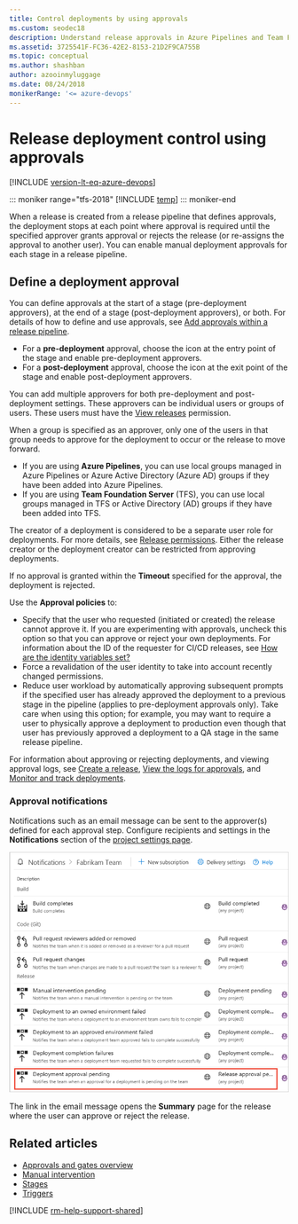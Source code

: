 ```yaml
---
title: Control deployments by using approvals
ms.custom: seodec18
description: Understand release approvals in Azure Pipelines and Team Foundation Server (TFS)
ms.assetid: 3725541F-FC36-42E2-8153-21D2F9CA755B
ms.topic: conceptual
ms.author: shashban
author: azooinmyluggage
ms.date: 08/24/2018
monikerRange: '<= azure-devops'
---
```


# Release deployment control using approvals

[!INCLUDE [version-lt-eq-azure-devops](../../../includes/version-lt-eq-azure-devops.md)]

::: moniker range="tfs-2018"
[!INCLUDE [temp](../../includes/concept-rename-note.md)]
::: moniker-end

When a release is created from a release pipeline that defines
approvals, the deployment stops at each point where approval is required
until the specified approver grants approval or rejects the release (or
re-assigns the approval to another user).
You can enable manual deployment approvals for each stage in a release pipeline.

## Define a deployment approval

You can define approvals at the start of a stage (pre-deployment approvers), 
at the end of a stage (post-deployment approvers), or both. For details of 
how to define and use approvals, see [Add approvals within a release pipeline](../define-multistage-release-process.md#add-approvals).

* For a **pre-deployment** approval, choose the icon at the entry point of the stage
   and enable pre-deployment approvers.
* For a **post-deployment** approval, choose the icon at the exit point of the stage
   and enable post-deployment approvers.

You can add multiple approvers for both pre-deployment and post-deployment settings.
These approvers can be individual users or groups of users. These users must have the
[View releases](../../policies/permissions.md#set-release-permissions) permission.


When a group is specified as an approver, only one of the users in that group needs to approve
for the deployment to occur or the release to move forward.

   * If you are using **Azure Pipelines**, you
     can use local groups managed in Azure Pipelines or
     Azure Active Directory (Azure AD) groups if they have been
     added into Azure Pipelines.
   * If you are using **Team Foundation Server** (TFS),
     you can use local groups managed in TFS or Active
     Directory (AD) groups if they have been added into TFS.

The creator of a deployment is considered to be a separate user
role for deployments. For more details,
see [Release permissions](../../policies/permissions.md#set-release-permissions).
Either the release creator or the deployment creator can be restricted from approving deployments.

If no approval is granted within the **Timeout** specified for the approval, the deployment is rejected.

Use the **Approval policies** to:

   * Specify that the user who requested (initiated or created) the release cannot approve it.
     If you are experimenting with approvals, uncheck this option so that you can approve or reject your own deployments.
     For information about the ID of the requester for CI/CD releases, see [How are the identity variables set?](../../build/variables.md#how-are-the-identity-variables-set)
   * Force a revalidation of the user identity to take into account recently changed permissions.
   * Reduce user workload by automatically approving subsequent prompts if the specified
     user has already approved the deployment to a previous stage in the pipeline
     (applies to pre-deployment approvals only). Take care when using this option; for example, you may
     want to require a user to physically approve a deployment to production even though that user has
     previously approved a deployment to a QA stage in the same release pipeline.  

For information about approving or rejecting deployments, and viewing approval logs, see
[Create a release](../define-multistage-release-process.md#create-release),
[View the logs for approvals](../deploy-using-approvals.md#set-up-manual-validation), and
[Monitor and track deployments](../define-multistage-release-process.md#monitor-track).

### Approval notifications

Notifications such as an email message can be sent to the approver(s) defined for
each approval step. Configure recipients and settings in the **Notifications** section of the 
[project settings page](../../../project/navigation/go-to-service-page.md#open-project-settings).

![configuring notifications for manual approvals](media/notifications.png)
  
The link in the email message opens the **Summary** page for the release
where the user can approve or reject the release.

## Related articles

* [Approvals and gates overview](index.md)
* [Manual intervention](../deploy-using-approvals.md#configure-maninter)
* [Stages](../../process/stages.md)
* [Triggers](../triggers.md)

[!INCLUDE [rm-help-support-shared](../../includes/rm-help-support-shared.md)]
